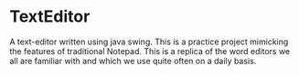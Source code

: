 # TextEditor
A text-editor written using java swing. This is a practice project mimicking the features of traditional Notepad. 
This is a replica of the word editors we all are familiar with and which we use quite often on a daily basis.
